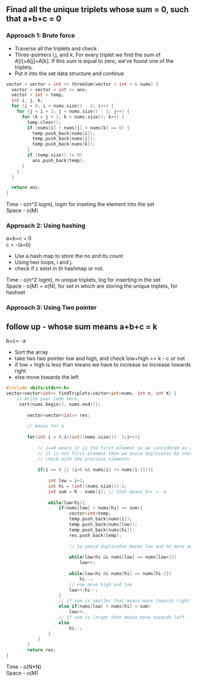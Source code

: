 ## Finad all the unique triplets whose sum = 0, such that a+b+c = 0

### Approach 1: Brute force
- Traverse all the triplets and check
- Three-pointers i,j, and k. For every triplet we find the sum of A[i]+A[j]+A[k]. If this sum is equal to zero, we’ve found one of the triplets. 
- Put it into the set data structure and continue

```c++
vector < vector < int >> threeSum(vector < int > & nums) {
  vector < vector < int >> ans;
  vector < int > temp;
  int i, j, k;
  for (i = 0; i < nums.size() - 2; i++) {
    for (j = i + 1; j < nums.size() - 1; j++) {
      for (k = j + 1; k < nums.size(); k++) {
        temp.clear();
        if (nums[i] + nums[j] + nums[k] == 0) {
          temp.push_back(nums[i]);
          temp.push_back(nums[j]);
          temp.push_back(nums[k]);
        }
        if (temp.size() != 0)
          ans.push_back(temp);
      }
    }
  }

  return ans;
}
```

Time - o(n^3 logm), logm for inseting the element into the set </br>
Space - o(M)


### Approach 2: Using hashing
a+b+c = 0 </br>
c = -(a+b)

- Use a hash map to store the no and its count
- Using two loops, i and j. 
- check if c exist in th hashmap or not.


Time - o(n^2 logm), m unique triplets, log for inserting in the set </br>
Space - o(M) + o(N), for set in which are storing the unique triplets, for hashset


### Approach 3: Using Two pointer
## follow up - whose sum means a+b+c = k

b+c= -a

- Sort the array
- take  two two pointer low and high, and check low+high == k - c or not
- if low + high is less than means we have to increase so increase towards right
- else move towards the left


```c++
#include <bits/stdc++.h> 
vector<vector<int>> findTriplets(vector<int>nums, int n, int K) {
	// Write your code here.
     sort(nums.begin(), nums.end());
        
        vector<vector<int>> res;
        
        // moves for a
        
        for(int i = 0;i<(int)(nums.size())- 2;i++){
            
            // i==0 means it is the first element so we considered as a and move forward but if
            // it is not first element then we avoid duplicates by check nums[i] != nums[i-1] 
            // check with the previous elements
            
            if(i == 0 || (i>0 && nums[i] != nums[i-1])){
                
                int low = i+1;
                int hi = (int)(nums.size())-1;
                int sum = K - nums[i]; // that means b+c = -a
                
                while(low<hi){
                    if(nums[low] + nums[hi] == sum){
                        vector<int>temp;
                        temp.push_back(nums[i]);
                        temp.push_back(nums[low]);
                        temp.push_back(nums[hi]);
                        res.push_back(temp);
                        
                        // to avoid duplicates moves low and hi move untill equivalent
                        
                        while(low<hi && nums[low] == nums[low+1])
                            low++;
                        
                        while(low<hi && nums[hi] == nums[hi-1])
                            hi--;
                        // now move high and low
                        low++;hi--;
                    }
                    // if sum is smaller that means move towards right
                    else if(nums[low] + nums[hi] < sum)
                        low++;
                    // if sum is larger that means move towards left
                    else
                        hi--;
                }   
            }
        }
        return res;
}
```

Time - o(N*N) </br>
Space - o(M)
